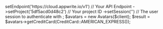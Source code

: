 <?php

use Appwrite\Client;
use Appwrite\Services\Avatars;
use Appwrite\Enums\CreditCard;

$client = new Client();

$client
    ->setEndpoint('https://cloud.appwrite.io/v1') // Your API Endpoint
    ->setProject('5df5acd0d48c2') // Your project ID
    ->setSession('') // The user session to authenticate with
;

$avatars = new Avatars($client);

$result = $avatars->getCreditCard(CreditCard::AMERICAN_EXPRESS());